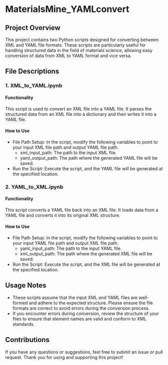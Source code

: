 # MaterialsMine_YAMLconvert

## Project Overview
This project contains two Python scripts designed for converting between XML and YAML file formats. These scripts are particularly useful for handling structured data in the field of materials science, allowing easy conversion of data from XML to YAML format and vice versa.

## File Descriptions
### 1. XML_to_YAML.ipynb
#### Functionality
This script is used to convert an XML file into a YAML file. It parses the structured data from an XML file into a dictionary and then writes it into a YAML file.

#### How to Use
- File Path Setup: In the script, modify the following variables to point to your input XML file path and output YAML file path.
  - xml_input_path: The path to the input XML file.
  - yaml_output_path: The path where the generated YAML file will be saved.
- Run the Script: Execute the script, and the YAML file will be generated at the specified location.

### 2. YAML_to_XML.ipynb
#### Functionality
This script converts a YAML file back into an XML file. It loads data from a YAML file and converts it into its original XML structure.

#### How to Use
- File Path Setup: In the script, modify the following variables to point to your input YAML file path and output XML file path.
  - yaml_input_path: The path to the input YAML file.
  - xml_output_path: The path where the generated XML file will be saved.
- Run the Script: Execute the script, and the XML file will be generated at the specified location.

## Usage Notes
- These scripts assume that the input XML and YAML files are well-formed and adhere to the expected structure. Please ensure the file formats are correct to avoid errors during the conversion process.
- If you encounter errors during conversion, review the structure of your files to ensure that element names are valid and conform to XML standards.

## Contributions
If you have any questions or suggestions, feel free to submit an issue or pull request. Thank you for using and supporting this project!




